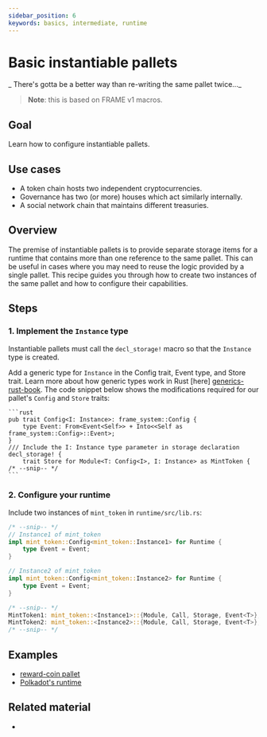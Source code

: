 ```yaml
---
sidebar_position: 6
keywords: basics, intermediate, runtime
---
```


# Basic instantiable pallets

_ There's gotta be a better way than re-writing the same pallet twice..._

> **Note**: this is based on FRAME v1 macros.

## Goal

Learn how to configure instantiable pallets.

## Use cases

- A token chain hosts two independent cryptocurrencies.
- Governance has two (or more) houses which act similarly internally.
- A social network chain that maintains different treasuries.

## Overview

The premise of instantiable pallets is to provide separate storage items for a runtime that contains more than one 
reference to the same pallet. This can be useful in cases where you may need to reuse the logic provided by a single 
pallet. This recipe guides you through how to create two instances of the same pallet and how to configure their 
capabilities. 

## Steps

### 1. Implement the `Instance` type

Instantiable pallets must call the `decl_storage!` macro so that the `Instance` type is created.

Add a generic type for `Instance` in the Config trait, Event type, and Store trait. Learn more about how generic types work in Rust [here] [generics-rust-book]. The code snippet below shows the modifications required for our pallet's `Config` and `Store` traits:

    ```rust
    pub trait Config<I: Instance>: frame_system::Config {
    	type Event: From<Event<Self>> + Into<<Self as frame_system::Config>::Event>;
    }
    /// Include the I: Instance type parameter in storage declaration
    decl_storage! {
    	trait Store for Module<T: Config<I>, I: Instance> as MintToken {
    /* --snip-- */
    ```

### 2. Configure your runtime

Include two instances of `mint_token` in `runtime/src/lib.rs`:

```rust
/* --snip-- */
// Instance1 of mint_token
impl mint_token::Config<mint_token::Instance1> for Runtime {
	type Event = Event;
}

// Instance2 of mint_token
impl mint_token::Config<mint_token::Instance2> for Runtime {
	type Event = Event;
}

/* --snip-- */
MintToken1: mint_token::<Instance1>::{Module, Call, Storage, Event<T>},
MintToken2: mint_token::<Instance2>::{Module, Call, Storage, Event<T>},
/* --snip-- */
```

## Examples

- [reward-coin pallet](/../examples/template-node/pallets/reward-coin/src/lib.rs) 
- [Polkadot's runtime](https://github.com/paritytech/polkadot/blob/master/runtime/polkadot/src/lib.rs#L968)
## Related material

- [generics-rust-book]: https://doc.rust-lang.org/book/ch10-01-syntax.html